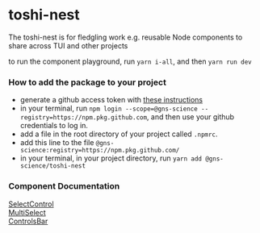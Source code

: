# toshi-nest

The toshi-nest is for fledgling work e.g. reusable Node components to share across TUI and other projects

to run the component playground, run `yarn i-all`, and then `yarn run dev`

### How to add the package to your project

- generate a github access token with [these instructions](https://docs.github.com/en/authentication/keeping-your-account-and-data-secure/creating-a-personal-access-token)
- in your terminal, run `npm login --scope=@gns-science --registry=https://npm.pkg.github.com`, and then use your github credentials to log in.
- add a file in the root directory of your project called `.npmrc`.
- add this line to the file `@gns-science:registry=https://npm.pkg.github.com/`
- in your terminal, in your project directory, run `yarn add @gns-science/toshi-nest`

### Component Documentation

[SelectControl](./docs/common/SelectControl.md)  
[MultiSelect](./docs/common/MultiSelect.md)  
[ControlsBar](./docs/common/ControlsBar.md)
